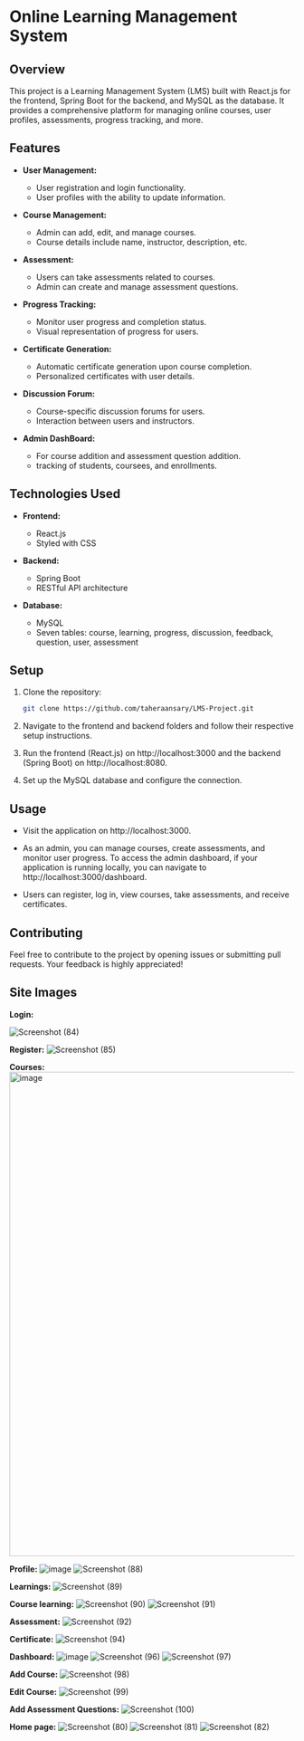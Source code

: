 # Online Learning Management System

## Overview

This project is a Learning Management System (LMS) built with React.js for the frontend, Spring Boot for the backend, and MySQL as the database. It provides a comprehensive platform for managing online courses, user profiles, assessments, progress tracking, and more.

## Features

- **User Management:**
  - User registration and login functionality.
  - User profiles with the ability to update information.

- **Course Management:**
  - Admin can add, edit, and manage courses.
  - Course details include name, instructor, description, etc.
  
- **Assessment:**
  - Users can take assessments related to courses.
  - Admin can create and manage assessment questions.

- **Progress Tracking:**
  - Monitor user progress and completion status.
  - Visual representation of progress for users.

- **Certificate Generation:**
  - Automatic certificate generation upon course completion.
  - Personalized certificates with user details.

- **Discussion Forum:**
  - Course-specific discussion forums for users.
  - Interaction between users and instructors.

- **Admin DashBoard:**
  - For course addition and assessment question addition.
  - tracking of students, coursees, and enrollments. 

## Technologies Used

- **Frontend:**
  - React.js
  - Styled with CSS

- **Backend:**
  - Spring Boot
  - RESTful API architecture

- **Database:**
  - MySQL
  - Seven tables: course, learning, progress, discussion, feedback, question, user, assessment

## Setup

1. Clone the repository:

    ```bash
    git clone https://github.com/taheraansary/LMS-Project.git
    ```

2. Navigate to the frontend and backend folders and follow their respective setup instructions.

3. Run the frontend (React.js) on http://localhost:3000 and the backend (Spring Boot) on http://localhost:8080.

4. Set up the MySQL database and configure the connection.

## Usage

- Visit the application on http://localhost:3000.

- As an admin, you can manage courses, create assessments, and monitor user progress. To access the admin dashboard, if your application is running locally, you can navigate to http://localhost:3000/dashboard.

- Users can register, log in, view courses, take assessments, and receive certificates.

## Contributing

Feel free to contribute to the project by opening issues or submitting pull requests. Your feedback is highly appreciated!


## Site Images
**Login:**

![Screenshot (84)](https://github.com/PATMESH/Learning-Management-System/assets/101879714/5287bb3e-32b3-4d07-b430-30d9f0f8c511)



**Register:**
![Screenshot (85)](https://github.com/PATMESH/Learning-Management-System/assets/101879714/7af66295-bac6-4af2-a415-d666ffc9fb00)



**Courses:**
<img width="1848" height="856" alt="image" src="https://github.com/user-attachments/assets/7fea1a52-3930-44dd-919e-112152947c8d" />



**Profile:**
![image](https://github.com/user-attachments/assets/3901b926-171c-4e72-a430-f771e5a1bce5)
![Screenshot (88)](https://github.com/PATMESH/Learning-Management-System/assets/101879714/0d4b22fe-01b0-4176-b03f-8ba780eb0589)



**Learnings:**
![Screenshot (89)](https://github.com/PATMESH/Learning-Management-System/assets/101879714/7179e9bd-648d-4534-8495-6403a07e9482)



**Course learning:**
![Screenshot (90)](https://github.com/PATMESH/Learning-Management-System/assets/101879714/c79f58d5-d5e0-4899-85cc-fe126fdc09c5)
![Screenshot (91)](https://github.com/PATMESH/Learning-Management-System/assets/101879714/79641a32-f261-433c-a183-7f262a121c9b)



**Assessment:**
![Screenshot (92)](https://github.com/PATMESH/Learning-Management-System/assets/101879714/c6c2cd14-e3c3-4906-bfec-85054325542e)



**Certificate:**
![Screenshot (94)](https://github.com/PATMESH/Learning-Management-System/assets/101879714/602071e3-f74c-4026-9d7c-fc1cc9aa4f58)



**Dashboard:**
![image](https://github.com/user-attachments/assets/0c9e50b6-8c92-4712-9e00-9a5a5af1cc46)
![Screenshot (96)](https://github.com/PATMESH/Learning-Management-System/assets/101879714/5383d0f6-edba-4cd3-8fb0-53ba2ca76b5c)
![Screenshot (97)](https://github.com/PATMESH/Learning-Management-System/assets/101879714/d02a3ed9-40a2-403e-ad4c-743986d3bb1a)



**Add Course:**
![Screenshot (98)](https://github.com/PATMESH/Learning-Management-System/assets/101879714/a57c4b2b-d8ca-4035-8153-2626298474e6)



**Edit Course:**
![Screenshot (99)](https://github.com/PATMESH/Learning-Management-System/assets/101879714/4dddc1b2-435b-4a07-864d-eeb4a4d6b233)



**Add Assessment Questions:**
![Screenshot (100)](https://github.com/PATMESH/Learning-Management-System/assets/101879714/91fd1e0a-b613-4814-a1b4-69827352919f)



**Home page:**
![Screenshot (80)](https://github.com/PATMESH/Learning-Management-System/assets/101879714/8d67282c-0043-4ed6-ae9d-956489b27e55)
![Screenshot (81)](https://github.com/PATMESH/Learning-Management-System/assets/101879714/956f27e9-3552-4411-8ff5-d2cdc640c240)
![Screenshot (82)](https://github.com/PATMESH/Learning-Management-System/assets/101879714/a6550a77-605c-46e9-b038-fd2b1949575b)
